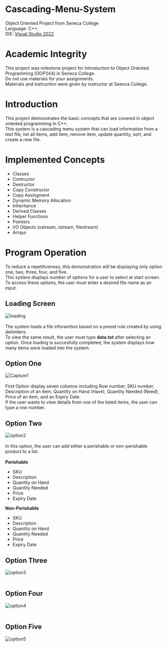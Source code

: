 # Cascading-Menu-System
Object Oriented Project from Seneca College<br />Language: C++.<br />IDE: <a href="https://visualstudio.microsoft.com/free-developer-offers/">Visual Studio 2022</a><br />
# Academic Integrity
This project was milestone project for Introduction to Object Oriented Programming (OOP244) in Seneca College.<br />Do not use materials for your assignments.<br />Materials and instruction were given by instructor at Seenca College.
# Introduction
This project demonstrates the basic concepts that are covered in object oriented programming in C++.<br />This system is a cascading menu system that can load information from a text file, list all items, add item, remove item, update quantity, sort, and create a new file.
# Implemented Concepts
- Classes
- Contructor
- Destructor
- Copy Constructor
- Copy Assingment
- Dynamic Memory Allocation
- Inheritance
- Derived Classes
- Helper Functions 
- Pointers
- I/O Objects (ostream, istream, filestream)
- Arrays
# Program Operation
To reduce a repetitiveness, this demonstration will be displaying only option one, two, three, four, and five.<br />
This system displays number of options for a user to select at start screen.<br />To access these options, the user must enter a desired file name as an input.
## Loading Screen
![loading](https://user-images.githubusercontent.com/97544886/176253815-b6ddbf95-96d0-4851-918b-202c010000a0.JPG)<br /><br />
The system loads a file inforamtion based on a preset rule created by using delimiters.<br />
To view the same result, the user must type <strong>data.txt</strong> after selecting an option.
Once loading is succesfully completed, the system displays how many items were loaded into the system.
## Option One
![Capture1](https://user-images.githubusercontent.com/97544886/176254756-2b733c5f-0b6d-48f2-9e0d-af6bc6f21f85.JPG)<br /><br />
First Option display seven columns including Row number, SKU number, Description of an item, Quantity on Hand (Have), Quantity Needed (Need), Price of an item, and an Expiry Date.<br />
If the user wants to view details from one of the listed items, the user can type a row number.
## Option Two
![option2](https://user-images.githubusercontent.com/97544886/176355507-bae6a190-d63b-4193-aea1-25b4b6d2887c.JPG)<br /><br />
In this option, the user can add either a perishable or non-perishable product to a list.<br /><br />
<strong>Perishable</strong><br/>
- SKU
- Description
- Quantity on Hand
- Quantity Needed
- Price
- Expiry Date<br />

<strong>Non-Perishable</strong><br />
- SKU
- Description
- Quantity on Hand
- Quantity Needed
- Price
- Expiry Date
## Option Three
![option3](https://user-images.githubusercontent.com/97544886/176354618-724bdcb7-837c-4013-8cf2-163f2d8a1e3a.JPG)<br /><br />
## Option Four
![option4](https://user-images.githubusercontent.com/97544886/176354654-dabf1ee2-6097-411e-bfb4-3106f685fc7b.JPG)<br /><br />
## Option Five
![option5](https://user-images.githubusercontent.com/97544886/176354670-60c0e6b6-f288-46a9-ada6-2db221ffd72c.JPG)<br /><br />

